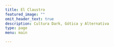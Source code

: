 ```yaml
---
title: El Claustro
featured_image: ""
omit_header_text: true
description: Cultura Dark, Gótica y Alternativa
type: page
menu: main 

---
```


